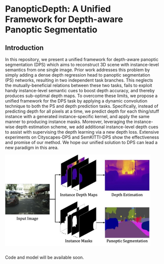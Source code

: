 # PanopticDepth: A Unified Framework for Depth-aware Panoptic Segmentatio

## Introduction
In this repository, we present a unified framework for depth-aware panoptic segmentation (DPS) which aims to reconstruct 3D scene with instance-level semantics from one single image. Prior work addresses this problem by simply adding a dense depth regression head to panoptic segmentation (PS) networks, resulting in two independent task branches. This neglects the mutually-beneficial relations between these two tasks, fails to exploit handy instance-level semantic cues to boost depth accuracy, and thereby produces sub-optimal depth maps. To overcome these limits, we propose a unified framework for the DPS task by applying a dynamic convolution technique to both the PS and depth prediction tasks. Specifically, instead of predicting depth for all pixels at a time, we predict depth for each thing/stuff instance with a generated instance-specific kernel, and apply the same manner to producing instance masks. Moreover, leveraging the instance-wise depth estimation scheme, we add additional instance-level depth cues to assist with supervising the depth learning via a new depth loss. Extensive experiments on Cityscapes-DPS and SemKITTI-DPS show the effectiveness and promise of our method. We hope our unified solution to DPS can lead a new paradigm in this area.

<img src="https://github.com/NaiyuGao/PanopticDepth/blob/main/PanopticDepth.jpg" height = "300" alt="" align=center />

##
Code and model will be available soon.

